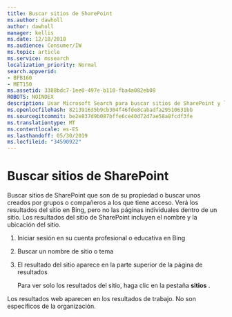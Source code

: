 ```yaml
---
title: Buscar sitios de SharePoint
ms.author: dawholl
author: dawholl
manager: kellis
ms.date: 12/18/2018
ms.audience: Consumer/IW
ms.topic: article
ms.service: mssearch
localization_priority: Normal
search.appverid:
- BFB160
- MET150
ms.assetid: 3388bdc7-1ee0-497e-b110-fba4a082eb08
ROBOTS: NOINDEX
description: Usar Microsoft Search para buscar sitios de SharePoint y los detalles que verá
ms.openlocfilehash: 821391635b9cb304f46fde8cabadfa29510631bb
ms.sourcegitcommit: be2e837d9b087bffe6ce40d72d7ae58a8fcdf3fe
ms.translationtype: MT
ms.contentlocale: es-ES
ms.lasthandoff: 05/30/2019
ms.locfileid: "34590922"
---
```

# <a name="find-sharepoint-sites"></a>Buscar sitios de SharePoint

Buscar sitios de SharePoint que son de su propiedad o buscar unos creados por grupos o compañeros a los que tiene acceso. Verá los resultados del sitio en Bing, pero no las páginas individuales dentro de un sitio. Los resultados del sitio de SharePoint incluyen el nombre y la ubicación del sitio.
  
1. Iniciar sesión en su cuenta profesional o educativa en Bing
    
2. Buscar un nombre de sitio o tema
    
3. El resultado del sitio aparece en la parte superior de la página de resultados
    
    Para ver solo los resultados del sitio, haga clic en la pestaña **sitios** . 
    
Los resultados web aparecen en los resultados de trabajo. No son específicos de la organización.

  

